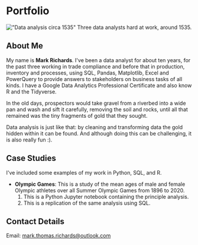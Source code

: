 # Portfolio

!["Data analysis circa 1535"](https://upload.wikimedia.org/wikipedia/commons/8/87/Panning_Gold_in_the_Early_Colonial_Period%2C_1535.jpeg)
Three data analysts hard at work, around 1535.

## About Me

My name is __Mark Richards__. I've been a data analyst for about ten years, for the past three working in trade compliance and before that in production, inventory and processes, using SQL, Pandas, Matplotlib, Excel and PowerQuery to provide answers to stakeholders on business tasks of all kinds. I have a Google Data Analytics Professional Certificate and also know R and the Tidyverse.

In the old days, prospectors would take gravel from a riverbed into a wide pan and wash and sift it carefully, removing the soil and rocks, until all that remained was the tiny fragments of gold that they sought. 

Data analysis is just like that: by cleaning and transforming data the gold hidden within it can be found. And although doing this can be challenging, it is also really fun :). 

## Case Studies

I've included some examples of my work in Python, SQL, and R. 

- __Olympic Games__: This is a study of the mean ages of male and female Olympic athletes over all Summer Olympic Games from 1896 to 2020.
    1. This is a Python Jupyter notebook containing the principle analysis.
    2. This is a replication of the same analysis using SQL.

## Contact Details

Email: mark.thomas.richards@outlook.com 




